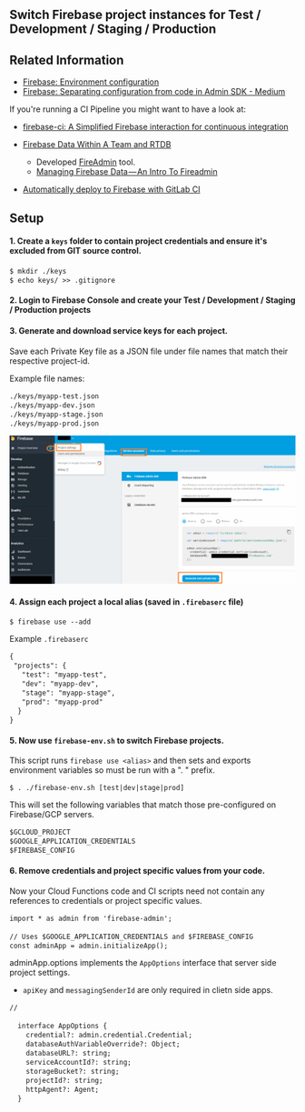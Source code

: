 ## Switch Firebase project instances for Test / Development / Staging / Production


## Related Information

- [Firebase: Environment configuration](https://firebase.google.com/docs/functions/config-env)
- [Firebase: Separating configuration from code in Admin SDK - Medium](https://medium.com/google-cloud/firebase-separating-configuration-from-code-in-admin-sdk-d2bcd2e87de6)

If you're running a CI Pipeline you might want to have a look at:

- [firebase-ci: A Simplified Firebase interaction for continuous integration](https://github.com/prescottprue/firebase-ci)

- [Firebase Data Within A Team and RTDB](https://tech.residebrokerage.com/firebase-data-within-a-team-fb05c02b184)
  - Developed [FireAdmin](https://github.com/prescottprue/fireadmin) tool.
  - [Managing Firebase Data — An Intro To Fireadmin](https://medium.com/@prescottprue/managing-firebase-data-an-intro-to-fireadmin-fb0ecc930d1c)

- [Automatically deploy to Firebase with GitLab CI](https://medium.com/evenbit/automatically-deploy-to-firebase-with-gitlab-ci-546f194c44d8)


## Setup
    
#### 1. Create a `keys` folder to contain project credentials and ensure it's excluded from GIT source control.

    $ mkdir ./keys
    $ echo keys/ >> .gitignore
    
#### 2.  Login to Firebase Console and create your Test / Development / Staging / Production projects

#### 3.  Generate and download service keys for each project.

Save each Private Key file as a JSON file under file names that match their respective project-id.
    
Example file names:

    ./keys/myapp-test.json
    ./keys/myapp-dev.json
    ./keys/myapp-stage.json
    ./keys/myapp-prod.json

![Download Service Key](service-keys.png)

#### 4.  Assign each project a local alias (saved in `.firebaserc` file)

    $ firebase use --add

Example `.firebaserc`

```
{
 "projects": {
   "test": "myapp-test",
   "dev": "myapp-dev",
   "stage": "myapp-stage",
   "prod": "myapp-prod"
  }
}
```

#### 5. Now use `firebase-env.sh` to switch Firebase projects.

This script runs `firebase use <alias>` and then sets and exports 
environment variables so must be run with a ". " prefix.

    $ . ./firebase-env.sh [test|dev|stage|prod]

This will set the following variables that match those pre-configured on Firebase/GCP servers.

```
$GCLOUD_PROJECT
$GOOGLE_APPLICATION_CREDENTIALS
$FIREBASE_CONFIG
```

#### 6. Remove credentials and project specific values from your code.

Now your Cloud Functions code and CI scripts need not contain any references to credentials or project specific values.

```
import * as admin from 'firebase-admin';

// Uses $GOOGLE_APPLICATION_CREDENTIALS and $FIREBASE_CONFIG
const adminApp = admin.initializeApp();  
```

adminApp.options implements the `AppOptions` interface that server side project settings.
- `apiKey` and `messagingSenderId` are only required in clietn side apps.

```
// 

  interface AppOptions {
    credential?: admin.credential.Credential;
    databaseAuthVariableOverride?: Object;
    databaseURL?: string;
    serviceAccountId?: string;
    storageBucket?: string;
    projectId?: string;
    httpAgent?: Agent;
  }
```
